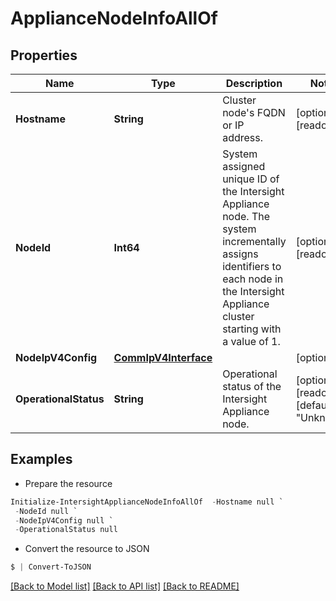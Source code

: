 # ApplianceNodeInfoAllOf
## Properties

Name | Type | Description | Notes
------------ | ------------- | ------------- | -------------
**Hostname** | **String** | Cluster node&#39;s FQDN or IP address. | [optional] [readonly] 
**NodeId** | **Int64** | System assigned unique ID of the Intersight Appliance node. The system incrementally assigns identifiers to each node in the Intersight Appliance cluster starting with a value of 1. | [optional] [readonly] 
**NodeIpV4Config** | [**CommIpV4Interface**](CommIpV4Interface.md) |  | [optional] 
**OperationalStatus** | **String** | Operational status of the Intersight Appliance node. | [optional] [readonly] [default to "Unknown"]

## Examples

- Prepare the resource
```powershell
Initialize-IntersightApplianceNodeInfoAllOf  -Hostname null `
 -NodeId null `
 -NodeIpV4Config null `
 -OperationalStatus null
```

- Convert the resource to JSON
```powershell
$ | Convert-ToJSON
```

[[Back to Model list]](../README.md#documentation-for-models) [[Back to API list]](../README.md#documentation-for-api-endpoints) [[Back to README]](../README.md)

